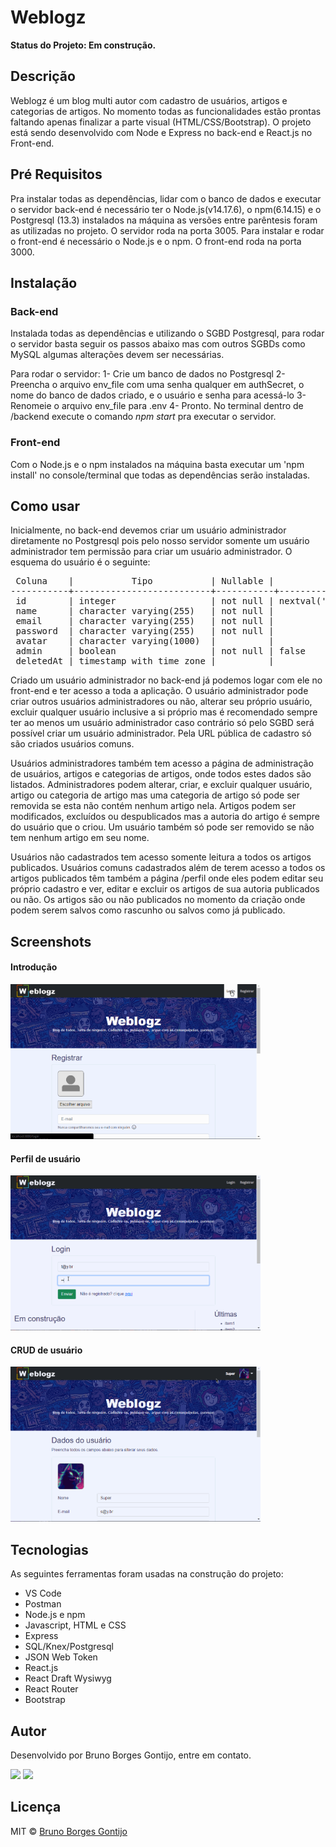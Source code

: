 # Weblogz
**Status do Projeto: Em construção.**

## Descrição
Weblogz é um blog multi autor com cadastro de usuários, artigos e categorias de artigos. No momento todas as funcionalidades estão prontas faltando apenas finalizar a parte visual (HTML/CSS/Bootstrap). O projeto está sendo desenvolvido com Node e Express no back-end e React.js no Front-end.

## Pré Requisitos
Pra instalar todas as dependências, lidar com o banco de dados e executar o servidor back-end é necessário ter o Node.js(v14.17.6), o npm(6.14.15) e o Postgresql (13.3) instalados na máquina as versões entre parêntesis foram as utilizadas no projeto. O servidor roda na porta 3005. Para instalar e rodar o front-end é necessário o Node.js e o npm. O front-end roda na porta 3000.

## Instalação
### Back-end
Instalada todas as dependências e utilizando o SGBD Postgresql, para rodar o servidor basta seguir os passos abaixo mas com outros SGBDs como MySQL algumas alterações devem ser necessárias.

Para rodar o servidor:
1- Crie um banco de dados no Postgresql
2- Preencha o arquivo env_file com uma senha qualquer em authSecret, o nome do banco de dados criado, e o usuário e senha para acessá-lo
3- Renomeie o arquivo env_file para .env
4- Pronto. No terminal dentro de /backend execute o comando *npm start* pra executar o servidor.

### Front-end
Com o Node.js e o npm instalados na máquina basta executar um 'npm install' no console/terminal que todas as dependências serão instaladas.

## Como usar
Inicialmente, no back-end devemos criar um usuário administrador diretamente no Postgresql pois pelo nosso servidor somente um usuário administrador tem permissão para criar um usuário administrador. O esquema do usuário é o seguinte:

<pre> Coluna    |           Tipo           | Nullable |            Valor padrão
-----------+--------------------------+-----------+----------+--------------------------
 id        | integer                  | not null | nextval('users_id_seq'::regclass)
 name      | character varying(255)   | not null |
 email     | character varying(255)   | not null |
 password  | character varying(255)   | not null |
 avatar    | character varying(1000)  |          |
 admin     | boolean                  | not null | false
 deletedAt | timestamp with time zone |          |</pre>

Criado um usuário administrador no back-end já podemos logar com ele no front-end e ter acesso a toda a aplicação. O usuário administrador pode criar outros usuários administradores ou não, alterar seu próprio usuário, excluir qualquer usuário inclusive a si próprio mas é recomendado sempre ter ao menos um usuário administrador caso contrário só pelo SGBD será possível criar um usuário administrador. Pela URL pública de cadastro só são criados usuários comuns.

Usuários administradores também tem acesso a página de administração de usuários, artigos e categorias de artigos, onde todos estes dados são listados. Administradores podem alterar, criar, e excluir qualquer usuário, artigo ou categoria de artigo mas uma categoria de artigo só pode ser removida se esta não contém nenhum artigo nela. Artigos podem ser modificados, excluídos ou despublicados mas a autoria do artigo é sempre do usuário que o criou. Um usuário também só pode ser removido se não tem nenhum artigo em seu nome.

Usuários não cadastrados tem acesso somente leitura a todos os artigos publicados. Usuários comuns cadastrados além de terem acesso a todos os artigos publicados têm também a página /perfil onde eles podem editar seu próprio cadastro e ver, editar e excluir os artigos de sua autoria publicados ou não. Os artigos são ou não publicados no momento da criação onde podem serem salvos como rascunho ou salvos como já publicado.


## Screenshots
<h4>Introdução</h4>
<a href="./screenshots/introduction.gif"><img alt="Introdução" width="400" src="./screenshots/introduction.gif"></a>

<h4>Perfil de usuário</h4>
<a href="./screenshots/profile.gif"><img alt="Perfil" width="400" src="./screenshots/profile.gif"></a>

<h4>CRUD de usuário</h4>
<a href="./screenshots/crud.gif"><img alt="CRUD de usuário" width="400" src="./screenshots/crud.gif"></a>

## Tecnologias
As seguintes ferramentas foram usadas na construção do projeto:
- VS Code
- Postman
- Node.js e npm
- Javascript, HTML e CSS
- Express
- SQL/Knex/Postgresql
- JSON Web Token
- React.js
- React Draft Wysiwyg
- React Router
- Bootstrap

## Autor
Desenvolvido por Bruno Borges Gontijo, entre em contato.

[<img src="https://img.shields.io/badge/linkedin-%230077B5.svg?&style=for-the-badge&logo=linkedin&logoColor=white" />](https://www.linkedin.com/in/bruno2077/) [<img src="https://img.shields.io/badge/Microsoft_Outlook-0078D4?style=for-the-badge&logo=microsoft-outlook&logoColor=white "/>](mailto:assembleia23@hotmail.com)

## Licença
MIT © [Bruno Borges Gontijo](https://bruno2077.github.io)